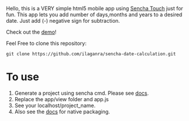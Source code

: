 Hello, this is a VERY simple  html5 mobile app using [Sencha Touch][0] just for fun.
This app lets you add number of days,months and years to a desired date.
Just add (-) negative sign for subtraction.

Check out the [demo][]!


Feel Free to clone this repository:

	git clone https://github.com/ilaganra/sencha-date-calculation.git


# To use
1. Generate a project using sencha cmd. Please see [docs][2].
2. Replace the app/view folder and app.js
3. See your localhost/project_name.
4. Also see the [docs][1] for native packaging.

	
[0]: http://sencha.com/products/touch/
[demo]:http://ilaganra.github.io/DateApp/
[1]: http://docs.sencha.com/touch/2.3.0/#!/guide/native_packaging
[2]: http://docs.sencha.com/touch/2.3.0